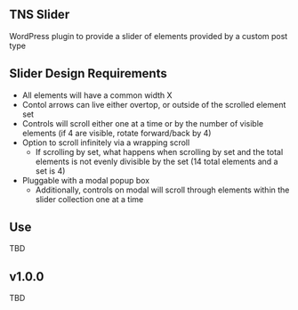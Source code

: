 TNS Slider
-----------

WordPress plugin to provide a slider of elements provided by a custom post type

Slider Design Requirements
---------------------------
- All elements will have a common width X
- Contol arrows can live either overtop, or outside of the scrolled element set
- Controls will scroll either one at a time or by the number of visible elements (if 4 are visible, rotate forward/back by 4)
- Option to scroll infinitely via a wrapping scroll
	- If scrolling by set, what happens when scrolling by set and the total elements is not evenly divisible by the set (14 total elements and a set is 4)
- Pluggable with a modal popup box
	- Additionally, controls on modal will scroll through elements within the slider collection one at a time 

Use
----

TBD

v1.0.0
-------

TBD